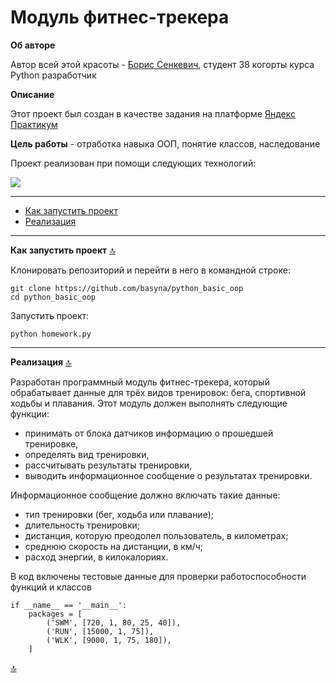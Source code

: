 <a name="Начало"></a>

# Модуль фитнес-трекера

**Об авторе**

Автор всей этой красоты - [Борис Сенкевич](https://github.com/basyna), студент 38 когорты курса Python разработчик

**Описание**

Этот проект был создан в качестве задания на платформе [Яндекс Практикум](https://practicum.yandex.ru/)

**Цель работы** - отработка навыка ООП, понятие классов, наследование

Проект реализован при помощи следующих технологий:

<img src="https://img.shields.io/badge/VSCode-0078D4?style=for-the-badge&logo=visual%20studio%20code&logoColor=white"/>

------------------------------------------------------------------------------

- [Как запустить проект](#Как_запустить_проект)
- [Реализация](#Реализация)
------------------------------------------------------------------------------
<a name="Как_запустить_проект"></a>
**Как запустить проект** [🔝](#Начало)


Клонировать репозиторий и перейти в него в командной строке:

```
git clone https://github.com/basyna/python_basic_oop
cd python_basic_oop
```

Запустить проект:

```
python homework.py
```
------------------------------------------------------------------------------
<a name="Реализация"></a>
**Реализация** [🔝](#Начало)

Разработан программный модуль фитнес-трекера, который обрабатывает данные для трёх видов тренировок: бега, спортивной ходьбы и плавания.
Этот модуль должен выполнять следующие функции:
- принимать от блока датчиков информацию о прошедшей тренировке,
- определять вид тренировки,
- рассчитывать результаты тренировки,
- выводить информационное сообщение о результатах тренировки.

Информационное сообщение должно включать такие данные:
- тип тренировки (бег, ходьба или плавание);
- длительность тренировки;
- дистанция, которую преодолел пользователь, в километрах;
- среднюю скорость на дистанции, в км/ч;
- расход энергии, в килокалориях.

В код включены тестовые данные для проверки работоспособности функций и классов
```
if __name__ == '__main__':
    packages = [        
        ('SWM', [720, 1, 80, 25, 40]),
        ('RUN', [15000, 1, 75]),
        ('WLK', [9000, 1, 75, 180]),
    ]

```
[🔝](#Начало)
